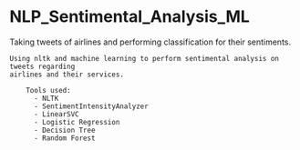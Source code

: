 # NLP_Sentimental_Analysis_ML
Taking tweets of airlines and performing classification for their sentiments.


    Using nltk and machine learning to perform sentimental analysis on tweets regarding
    airlines and their services.
    
        Tools used:
          - NLTK
          - SentimentIntensityAnalyzer
          - LinearSVC
          - Logistic Regression
          - Decision Tree
          - Random Forest
